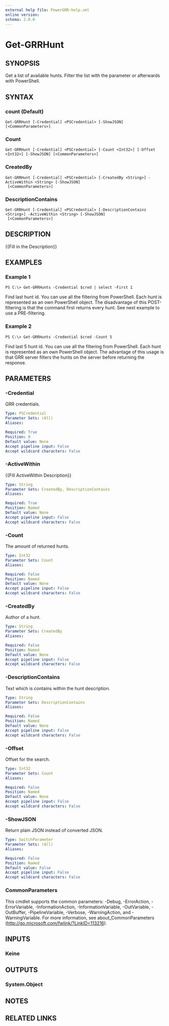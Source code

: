 ```yaml
---
external help file: PowerGRR-help.xml
online version: 
schema: 2.0.0
---
```


# Get-GRRHunt

## SYNOPSIS
Get a list of available hunts. Filter the list with the parameter or
afterwards with PowerShell.

## SYNTAX

### count (Default)
```
Get-GRRHunt [-Credential] <PSCredential> [-ShowJSON] [<CommonParameters>]
```

### Count
```
Get-GRRHunt [-Credential] <PSCredential> [-Count <Int32>] [-Offset <Int32>] [-ShowJSON] [<CommonParameters>]
```

### CreatedBy
```
Get-GRRHunt [-Credential] <PSCredential> [-CreatedBy <String>] -ActiveWithin <String> [-ShowJSON]
 [<CommonParameters>]
```

### DescriptionContains
```
Get-GRRHunt [-Credential] <PSCredential> [-DescriptionContains <String>] -ActiveWithin <String> [-ShowJSON]
 [<CommonParameters>]
```

## DESCRIPTION
{{Fill in the Description}}

## EXAMPLES

### Example 1
```
PS C:\> Get-GRRHunts -Credential $cred | select -First 1
```

Find last hunt id. You can use all the filtering from PowerShell. Each hunt is
represented as an own PowerShell object. The disadvantage of this
POST-filtering is that the command first returns every hunt. See next example
to use a PRE-filtering.

### Example 2
```
PS C:\> Get-GRRHunts -Credential $cred -Count 5
```

Find last 5 hunt id. You can use all the filtering from PowerShell. Each hunt
is represented as an own PowerShell object. The advantage of this usage is
that GRR server filters the hunts on the server before returning the response.

## PARAMETERS

### -Credential
GRR credentials.

```yaml
Type: PSCredential
Parameter Sets: (All)
Aliases: 

Required: True
Position: 0
Default value: None
Accept pipeline input: False
Accept wildcard characters: False
```

### -ActiveWithin
{{Fill ActiveWithin Description}}

```yaml
Type: String
Parameter Sets: CreatedBy, DescriptionContains
Aliases: 

Required: True
Position: Named
Default value: None
Accept pipeline input: False
Accept wildcard characters: False
```

### -Count
The amount of returned hunts.

```yaml
Type: Int32
Parameter Sets: Count
Aliases: 

Required: False
Position: Named
Default value: None
Accept pipeline input: False
Accept wildcard characters: False
```

### -CreatedBy
Author of a hunt.

```yaml
Type: String
Parameter Sets: CreatedBy
Aliases: 

Required: False
Position: Named
Default value: None
Accept pipeline input: False
Accept wildcard characters: False
```

### -DescriptionContains
Text which is contains within the hunt description.

```yaml
Type: String
Parameter Sets: DescriptionContains
Aliases: 

Required: False
Position: Named
Default value: None
Accept pipeline input: False
Accept wildcard characters: False
```

### -Offset
Offset for the search.

```yaml
Type: Int32
Parameter Sets: Count
Aliases: 

Required: False
Position: Named
Default value: None
Accept pipeline input: False
Accept wildcard characters: False
```

### -ShowJSON
Return plain JSON instead of converted JSON.

```yaml
Type: SwitchParameter
Parameter Sets: (All)
Aliases: 

Required: False
Position: Named
Default value: False
Accept pipeline input: False
Accept wildcard characters: False
```

### CommonParameters
This cmdlet supports the common parameters: -Debug, -ErrorAction, -ErrorVariable, -InformationAction, -InformationVariable, -OutVariable, -OutBuffer, -PipelineVariable, -Verbose, -WarningAction, and -WarningVariable. For more information, see about_CommonParameters (http://go.microsoft.com/fwlink/?LinkID=113216).

## INPUTS

### Keine

## OUTPUTS

### System.Object

## NOTES

## RELATED LINKS


